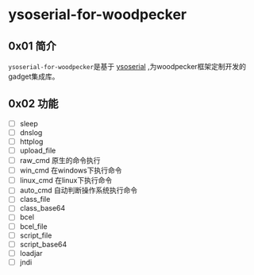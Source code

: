 # ysoserial-for-woodpecker

## 0x01 简介
`ysoserial-for-woodpecker`是基于 [ysoserial](https://github.com/frohoff/ysoserial) ,为woodpecker框架定制开发的gadget集成库。

## 0x02 功能
- [ ] sleep
- [ ] dnslog
- [ ] httplog
- [ ] upload_file
- [ ] raw_cmd 原生的命令执行
- [ ] win_cmd 在windows下执行命令
- [ ] linux_cmd 在linux下执行命令
- [ ] auto_cmd  自动判断操作系统执行命令
- [ ] class_file
- [ ] class_base64
- [ ] bcel
- [ ] bcel_file
- [ ] script_file
- [ ] script_base64
- [ ] loadjar
- [ ] jndi
